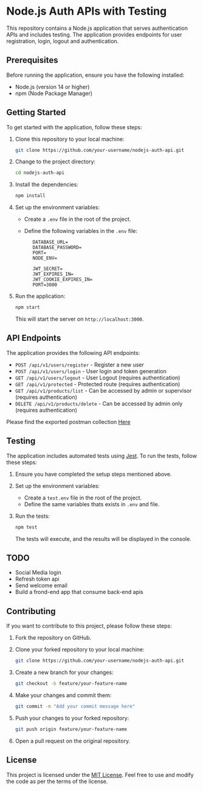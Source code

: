 # Node.js Auth APIs with Testing

This repository contains a Node.js application that serves authentication APIs and includes testing. The application provides endpoints for user registration, login, logout and authentication.

## Prerequisites

Before running the application, ensure you have the following installed:

- Node.js (version 14 or higher)
- npm (Node Package Manager)

## Getting Started

To get started with the application, follow these steps:

1. Clone this repository to your local machine:

   ```bash
   git clone https://github.com/your-username/nodejs-auth-api.git
   ```

2. Change to the project directory:

   ```bash
   cd nodejs-auth-api
   ```

3. Install the dependencies:

   ```bash
   npm install
   ```

4. Set up the environment variables:

   - Create a `.env` file in the root of the project.
   - Define the following variables in the `.env` file:

     ```
        DATABASE_URL=
        DATABASE_PASSWORD=
        PORT=
        NODE_ENV=

        JWT_SECRET=
        JWT_EXPIRES_IN=
        JWT_COOKIE_EXPIRES_IN=
        PORT=3000
     ```

5. Run the application:

   ```bash
   npm start
   ```

   This will start the server on `http://localhost:3000`.

## API Endpoints

The application provides the following API endpoints:

- `POST /api/v1/users/register` - Register a new user
- `POST /api/v1/users/login` - User login and token generation
- `GET /api/v1/users/logout` - User Logout (requires authentication)
- `GET /api/v1/protected` - Protected route (requires authentication)
- `GET /api/v1/products/list` - Can be accessed by admin or supervisor (requires authentication)
- `DELETE /api/v1/products/delete` - Can be accessed by admin only (requires authentication)

Please find the exported postman collection [Here](/postman_collection.json)

## Testing

The application includes automated tests using [Jest](https://jestjs.io/). To run the tests, follow these steps:

1. Ensure you have completed the setup steps mentioned above.

2. Set up the environment variables:

   - Create a `test.env` file in the root of the project.
   - Define the same variables thats exists in `.env` and  file.

3. Run the tests:

   ```bash
   npm test
   ```

   The tests will execute, and the results will be displayed in the console.

## TODO
- Social Media login
- Refresh token api 
- Send welcome email 
- Build a frond-end app that consume back-end apis 

## Contributing

If you want to contribute to this project, please follow these steps:

1. Fork the repository on GitHub.

2. Clone your forked repository to your local machine:

   ```bash
   git clone https://github.com/your-username/nodejs-auth-api.git
   ```

3. Create a new branch for your changes:

   ```bash
   git checkout -b feature/your-feature-name
   ```

4. Make your changes and commit them:

   ```bash
   git commit -m "Add your commit message here"
   ```

5. Push your changes to your forked repository:

   ```bash
   git push origin feature/your-feature-name
   ```

6. Open a pull request on the original repository.

## License

This project is licensed under the [MIT License](LICENSE). Feel free to use and modify the code as per the terms of the license.